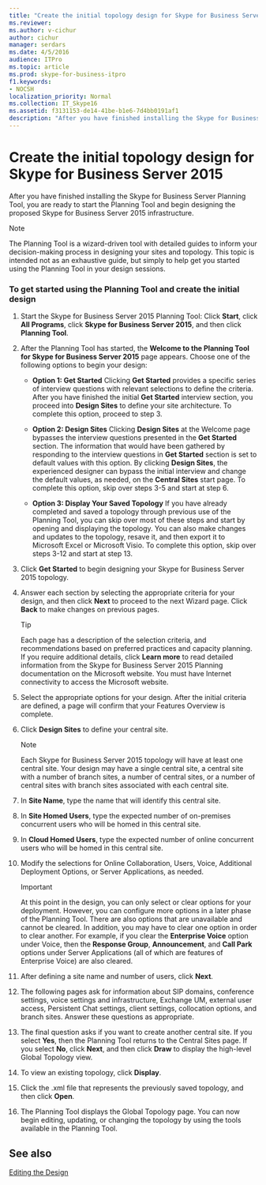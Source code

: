 ```yaml
---
title: "Create the initial topology design for Skype for Business Server 2015"
ms.reviewer: 
ms.author: v-cichur
author: cichur
manager: serdars
ms.date: 4/5/2016
audience: ITPro
ms.topic: article
ms.prod: skype-for-business-itpro
f1.keywords:
- NOCSH
localization_priority: Normal
ms.collection: IT_Skype16
ms.assetid: f3131153-de14-41be-b1e6-7d4bb0191af1
description: "After you have finished installing the Skype for Business Server Planning Tool, you are ready to start the Planning Tool and begin designing the proposed Skype for Business Server 2015 infrastructure."
---
```


# Create the initial topology design for Skype for Business Server 2015

After you have finished installing the Skype for Business Server Planning Tool, you are ready to start the Planning Tool and begin designing the proposed Skype for Business Server 2015 infrastructure.

> [!NOTE]
>  The Planning Tool is a wizard-driven tool with detailed guides to inform your decision-making process in designing your sites and topology. This topic is intended not as an exhaustive guide, but simply to help get you started using the Planning Tool in your design sessions.

### To get started using the Planning Tool and create the initial design

1. Start the Skype for Business Server 2015 Planning Tool: Click **Start**, click **All Programs**, click **Skype for Business Server 2015**, and then click **Planning Tool**.

2. After the Planning Tool has started, the **Welcome to the Planning Tool for Skype for Business Server 2015** page appears. Choose one of the following options to begin your design:

   - **Option 1: Get Started** Clicking **Get Started** provides a specific series of interview questions with relevant selections to define the criteria. After you have finished the initial **Get Started** interview section, you proceed into **Design Sites** to define your site architecture. To complete this option, proceed to step 3.

   - **Option 2: Design Sites** Clicking **Design Sites** at the Welcome page bypasses the interview questions presented in the **Get Started** section. The information that would have been gathered by responding to the interview questions in **Get Started** section is set to default values with this option. By clicking **Design Sites**, the experienced designer can bypass the initial interview and change the default values, as needed, on the **Central Sites** start page. To complete this option, skip over steps 3-5 and start at step 6.

   - **Option 3: Display Your Saved Topology** If you have already completed and saved a topology through previous use of the Planning Tool, you can skip over most of these steps and start by opening and displaying the topology. You can also make changes and updates to the topology, resave it, and then export it to Microsoft Excel or Microsoft Visio. To complete this option, skip over steps 3-12 and start at step 13.

3. Click **Get Started** to begin designing your Skype for Business Server 2015 topology.

4. Answer each section by selecting the appropriate criteria for your design, and then click **Next** to proceed to the next Wizard page. Click **Back** to make changes on previous pages.

    > [!TIP]
    > Each page has a description of the selection criteria, and recommendations based on preferred practices and capacity planning. If you require additional details, click **Learn more** to read detailed information from the Skype for Business Server 2015 Planning documentation on the Microsoft  website. You must have Internet connectivity to access the Microsoft  website.

5. Select the appropriate options for your design. After the initial criteria are defined, a page will confirm that your Features Overview is complete.

6. Click **Design Sites** to define your central site.

    > [!NOTE]
    > Each Skype for Business Server 2015 topology will have at least one central site. Your design may have a single central site, a central site with a number of branch sites, a number of central sites, or a number of central sites with branch sites associated with each central site.

7. In **Site Name**, type the name that will identify this central site.

8. In **Site Homed Users**, type the expected number of on-premises concurrent users who will be homed in this central site.

9. In **Cloud Homed Users**, type the expected number of online concurrent users who will be homed in this central site.

10. Modify the selections for Online Collaboration, Users, Voice, Additional Deployment Options, or Server Applications, as needed.

    > [!IMPORTANT]
    > At this point in the design, you can only select or clear options for your deployment. However, you can configure more options in a later phase of the Planning Tool. There are also options that are unavailable and cannot be cleared. In addition, you may have to clear one option in order to clear another. For example, if you clear the **Enterprise Voice** option under Voice, then the **Response Group**, **Announcement**, and **Call Park** options under Server Applications (all of which are features of Enterprise Voice) are also cleared.

11. After defining a site name and number of users, click **Next**.

12. The following pages ask for information about SIP domains, conference settings, voice settings and infrastructure, Exchange UM, external user access, Persistent Chat settings, client settings, collocation options, and branch sites. Answer these questions as appropriate.

13. The final question asks if you want to create another central site. If you select **Yes**, then the Planning Tool returns to the Central Sites page. If you select **No**, click **Next**, and then click **Draw** to display the high-level Global Topology view.

14. To view an existing topology, click **Display**.

15. Click the .xml file that represents the previously saved topology, and then click **Open**.

16. The Planning Tool displays the Global Topology page. You can now begin editing, updating, or changing the topology by using the tools available in the Planning Tool.

## See also

[Editing the Design](https://technet.microsoft.com/library/08f639ba-0e5f-4ae7-9191-c3d96c25b169.aspx)
